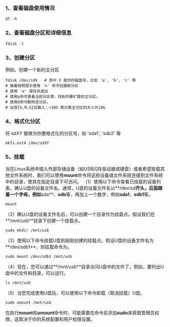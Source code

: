 ### 1、查看磁盘使用情况
```
df -h
```
### 2、查看磁盘分区和详细信息
```
fdisk -l
```
### 3、创建分区
例如，创建一个新的主分区
```
fdisk /dev/sdX   # 其中 X 是你的磁盘号，比如 'a', 'b', 'c' 等
# 接着按照提示使用 'n' 命令创建新分区
# 使用 'w' 保存并退出
# 使用p命令查看当前分区表，找到你要扩展的主分区。
# 使用d命令删除该分区。
# 出现{k,M,G}后输入：+10G 表示第主分区的大小为10G
```
### 4、格式化分区
 将 sdXY 替换为你要格式化的分区号，如 'sda1', 'sdb2' 等
```
mkfs.ext4 /dev/sdXY  
```
### 5、挂载
当在Linux系统中插入外部存储设备（如USB闪存驱动器或硬盘）或者希望挂载其他文件系统时，我们可以使用**mount**命令将这些设备或文件系统连接到文件系统中的目录，使其在指定目录下可访问。
（1）使用以下命令查看已挂载的设备列表，确认U盘的设备文件名。通常，U盘的设备文件名以**/dev/sd**开头，后面跟着一个字母，例如**sda**、**sdb**等，再加上一个数字，例如**sda1**、**sdb1**等。
```
mount
```
（2）确认U盘的设备文件名后，可以创建一个目录作为挂载点。假设我们在**/mnt/usb**目录下创建一个挂载点。
```
sudo mkdir /mnt/usb
```
（3）使用以下命令挂载U盘到刚刚创建的挂载点。假设U盘的设备文件名为**/dev/sdb1**，则挂载命令为。
```
sudo mount /dev/sdb1 /mnt/usb
```
（4）现在，您可以通过**/mnt/usb**目录访问U盘中的文件了。例如，要列出U盘中的文件和目录，可以运行。
```
ls /mnt/usb
```
（5）当您完成使用U盘后，可以使用以下命令卸载（取消挂载）U盘。
```
sudo umount /mnt/usb
```
在执行**mount**和**umount**命令时，可能需要在命令前添加**sudo**来获取管理员权限，这取决于你的系统配置和用户权限设置。

